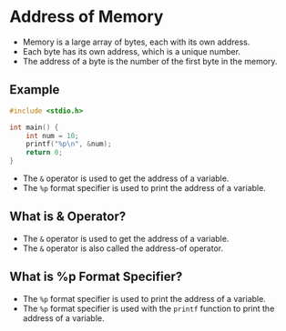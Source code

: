 # Address of Memory
- Memory is a large array of bytes, each with its own address.
- Each byte has its own address, which is a unique number.
- The address of a byte is the number of the first byte in the memory.

## Example
```c
#include <stdio.h>

int main() {
    int num = 10;
    printf("%p\n", &num);
    return 0;
}
```
- The `&` operator is used to get the address of a variable.
- The `%p` format specifier is used to print the address of a variable.

## What is & Operator?
- The `&` operator is used to get the address of a variable.
- The `&` operator is also called the address-of operator.

## What is %p Format Specifier?
- The `%p` format specifier is used to print the address of a variable.
- The `%p` format specifier is used with the `printf` function to print the address of a variable.

